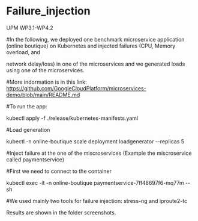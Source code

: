 # Failure_injection
UPM WP3.1-WP4.2

#In the following, we deployed one benchmark microservice application (online boutique) on Kubernetes and injected failures (CPU, Memory overload, and 

network delay/loss) in one of the microservices and we generated loads using one of the microservices.

#More indormation is in this link: https://github.com/GoogleCloudPlatform/microservices-demo/blob/main/README.md

#To run the app:

kubectl apply -f ./release/kubernetes-manifests.yaml

#Load generation 

kubectl -n online-boutique scale deployment loadgenerator --replicas 5

#Inject failure at the one of the miscroservices (Example the miscroservice called paymentservice)

#First we need to connect to the container

kubectl exec -it -n online-boutique paymentservice-7ff48697f6-mq77m --sh

#We used mainly two tools for failure injection: stress-ng and iproute2-tc

Results are shown in the folder screenshots.
